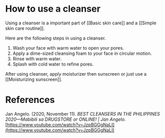 # How to use a cleanser

Using a cleanser is a important part of [[Basic skin care]] and a [[Simple skin care routine]].

Here are the following steps in using a cleanser.

1. Wash your face with warm water to open your pores.
2. Apply a dime-sized cleansing foam to your face in circular motion.
3. Rinse with warm water.
4. Splash with cold water to refine pores.

After using cleanser, apply moisturizer then sunscreen or just use a [[Moisturizing sunscreen]].

# References

Jan Angelo. (2020, November 11). *BEST CLEANSERS IN THE PHILIPPINES 2020—Mabibili sa DRUGSTORE or ONLINE! | Jan Angelo*. [https://www.youtube.com/watch?v=JzpBGGgNaLI](https://www.youtube.com/watch?v=JzpBGGgNaLI)

